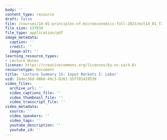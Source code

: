 ```yaml
---
body: ''
content_type: resource
draft: false
file: /courses/14-01-principles-of-microeconomics-fall-2023/mit14_01_f23_lec15.pdf
file_size: 137634
file_type: application/pdf
image_metadata:
  caption: ''
  credit: ''
  image-alt: ''
learning_resource_types:
- Lecture Notes
license: https://creativecommons.org/licenses/by-nc-sa/4.0/
resourcetype: Document
title: 'Lecture Summary 15: Input Markets I: Labor'
uid: 2bdec36d-d806-49c3-8261-55f701419530
video_files:
  archive_url: ''
  video_captions_file: ''
  video_thumbnail_file: ''
  video_transcript_file: ''
video_metadata:
  source: ''
  video_speakers: ''
  video_tags: ''
  youtube_description: ''
  youtube_id: ''
---
```

